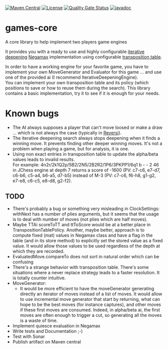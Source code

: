 [![Maven Central](https://img.shields.io/maven-central/v/com.fathzer/games-core)](https://central.sonatype.com/artifact/com.fathzer/games-core)
[![License](https://img.shields.io/badge/license-Apache%202.0-brightgreen.svg)](https://github.com/fathzer-games/games-core/blob/master/LICENSE)
[![Quality Gate Status](https://sonarcloud.io/api/project_badges/measure?project=fathzer_games-core&metric=alert_status)](https://sonarcloud.io/summary/new_code?id=fathzer-games_games-core)
[![javadoc](https://javadoc.io/badge2/com.fathzer/games-core/javadoc.svg)](https://javadoc.io/doc/com.fathzer/games-core)

# games-core
A core library to help implement two players game engines

It provides you with a ready to use and highly configurable [iterative deepening](https://www.chessprogramming.org/Iterative_Deepening) [Negamax](https://en.wikipedia.org/wiki/Negamax) implementation using configurable [transposition table](https://en.wikipedia.org/wiki/Transposition_table).

In order to have a working engine for your favorite game, you have to implement your own MoveGenerator and Evaluator for this game ... and use one of the provided ai (I recommend IterativeDeepeningEngine).  
You can implement your own transposition table and its policy (which positions to save or how to reuse them during the search). This library contains a basic implementation, try it to see if it is enough for your needs.

# Known bugs
- The AI always supposes a player that can't move loosed or make a draw ... which is not always the case (typically in [Reversi](https://en.wikipedia.org/wiki/Reversi)).
- The iterative deepening search always stops deepening when it finds a winning move. It prevents finding other deeper winning moves. It's not a problem when playing a game, but for analysis, it is one.
- Using non exact entries in transposition table to update the alpha/beta values leads to invalid results.  
For example: 4n2r/2k1Q2p/5B2/2N5/2B2R2/1P6/3PKPP1/6q1 b - - 2 46 in JChess engine at depth 7 returns a score of -1600 (PV: c7-c6, e7-d7, c6-b6, c5-a4, b6-a5, d7-b5) instead of M-3 (PV: c7-c6, f6-h8, g1-g2, e7-e8, c6-c5, e8-d8, g2-f2).

## TODO
- There's probably a bug or something very misleading in ClockSettings: withNext has a number of plies arguments, but it seems that the usage is to deal with number of moves (not plies which are half moves).
- Maybe TTAi scoreToTT and ttToScore would be at a better place in TranspositionTablePolicy. Another, maybe better, approach is to compute fixed (mat) values in Negamax class and have a flag in the table (and in its store method) to explicitly set the stored value as a fixed value. It would allow those values to be used regardless of the depth at which they are recorded.
- EvaluatedMove.compareTo does not sort in natural order which can be confusing
- There's a strange behavior with transposition table. There's some situations where a never replace strategy leads to a faster resolution. It is totally counter intuitive.
- MoveGenerator:
  - It would be more efficient to have the moveGenerator generating directly an iterator of moves instead of a list of moves. It would allow to use incremental move generator that start by returning, what can hope to be the best moves (for instance captures), and other moves if these first moves are consumed. Indeed, in alpha/beta ai, the first moves are often enough to trigger a cut, so generating all the moves is a waste of time.
- Implement quiesce evaluation in Negamax 
- Write tests and Documentation ;-)
- Test with Sonar
- Publish artifact on Maven central
